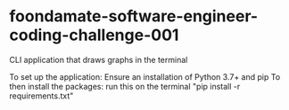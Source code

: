 # foondamate-software-engineer-coding-challenge-001
CLI application that draws graphs in the terminal

To set up the application:
Ensure an installation of Python 3.7+ and pip
To then install the packages: run this on the terminal "pip install -r requirements.txt"

